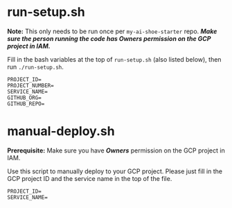 # run-setup.sh

**Note:** This only needs to be run once per `my-ai-shoe-starter` repo. ***Make sure the person running the code has Owners permission on the GCP project in IAM.***

Fill in the bash variables at the top of `run-setup.sh` (also listed below), then run `./run-setup.sh`.

```shell
PROJECT_ID=
PROJECT_NUMBER=
SERVICE_NAME=
GITHUB_ORG=
GITHUB_REPO=
```

# manual-deploy.sh

**Prerequisite:** Make sure you have ***Owners*** permission on the GCP project in IAM.

Use this script to manually deploy to your GCP project. Please just fill in the GCP project ID and the service name in the top of the file.

```shell
PROJECT_ID=
SERVICE_NAME=
```
